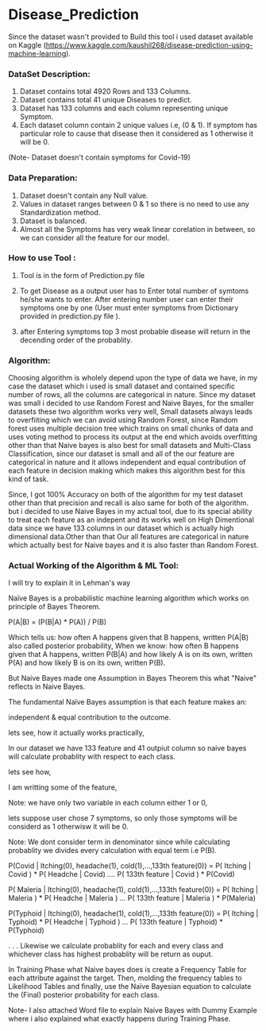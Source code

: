 # Disease_Prediction

Since the dataset wasn't provided to Build this tool i used dataset available on Kaggle (https://www.kaggle.com/kaushil268/disease-prediction-using-machine-learning).


### DataSet Description:

1) Dataset contains total 4920 Rows and 133 Columns.
2) Dataset contains total 41 unique Diseases to predict.
3) Dataset has 133 columns and each column representing unique Symptom.
4) Each dataset column contain 2 unique values i.e, (0 & 1). If symptom has particular role to cause that disease then it considered as 
   1 otherwise it will be 0.

(Note- Dataset doesn't contain symptoms for Covid-19)


### Data Preparation:

1) Dataset doesn't contain any Null value.
2) Values in dataset ranges between 0 & 1 so there is no need to use any Standardization method.
3) Dataset is balanced.
4) Almost all the Symptoms has very weak linear corelation in between, so we can consider all the feature for our model.


### How to use Tool :


1) Tool is in the form of Prediction.py file

2) To get Disease as a output user has to Enter total number of symtoms he/she wants to enter. After entering number user can enter their
symptoms one by one (User must enter symptoms from Dictionary provided in prediction.py file ). 

3) after Entering symptoms top 3 most probable disease will return in the decending order of the probablity.


### Algorithm:

Choosing algorithm is wholely depend upon the type of data we have, in my case the dataset which i used is small dataset and contained specific number of rows, all the columns are 
categorical in nature. Since my dataset was small i decided to use Random Forest and Naive Bayes, for the smaller datasets these two algorithm works very well, Small datasets always 
leads to overfiiting which we can avoid using Random Forest, since Random forest uses multiple decision tree which trains on small chunks of data and uses voting method to process its 
output at the end which avoids overfitting other than that Naive bayes is also best for small datasets and Multi-Class Classification, since our dataset is small and all of the our 
feature are categorical in nature and it allows independent and equal contribution of each feature in decision making which makes this algorithm best for this kind of task.

Since, I got 100% Accuracy on both of the algorithm for my test dataset other than that precision and recall is also same for both of the algorithm.
but i decided to use Naive Bayes in my actual tool, due to its special ability to treat each feature as an indepent and its works well on High Dimentional data since we have 133 columns in our dataset which is actually high dimensional data.Other than that Our all features are categorical in nature which actually best for Naive bayes and it is also faster than Random Forest.


### Actual Working of the Algorithm & ML Tool:

I will try to explain it in Lehman's way

Naïve Bayes is a probabilistic machine learning algorithm which works on principle of Bayes Theorem.

P(A|B) = (P(B|A) * P(A)) / P(B)

Which tells us: how often A happens given that B happens, written P(A|B) also called posterior probability, 
When we know: how often B happens given that A happens, written P(B|A) and how likely A is on its own, written P(A) and how likely B is on its own, written P(B).

But Naive Bayes made one Assumption in Bayes Theorem this what "Naive" reflects in Naive Bayes.

The fundamental Naïve Bayes assumption is that each feature makes an:

independent & equal contribution to the outcome.


lets see, how it actually works practically,

In our dataset we have 133 feature and 41 outpiut column so naive bayes will calculate probablity with respect to each class.

lets see how,

I am writting some of the feature,

Note: we have only two variable in each column either 1 or 0, 

lets suppose user chose 7 symptoms, so only those symptoms will be considerd as 1 otherwisw it will be 0.

Note: We dont consider term in denominator since while calculating probablity we divides every calculation with equal term i.e P(B).

P(Covid | Itching(0), headache(1), cold(1),...,133th feature(0)) = P( Itching | Covid ) * P( Headche | Covid) *....* P( 133th feature | Covid ) * P(Covid)

P( Maleria | Itching(0), headache(1), cold(1),...,133th feature(0)) = P( Itching | Maleria ) * P( Headche | Maleria ) *...* P( 133th feature | Maleria  ) * P(Maleria)

P(Typhoid | Itching(0), headache(1), cold(1),...,133th feature(0)) = P( Itching | Typhoid) * P( Headche | Typhoid ) *...* P( 133th feature | Typhoid) * P(Typhoid)

.
.
.
Likewise we calculate probablity for each and every class and whichever class has highest probablity will be return as ouput.

In Training Phase what Naive bayes does is  create a Frequency Table for each attribute against the target. Then, molding the frequency tables to Likelihood Tables 
and finally, use the Naïve Bayesian equation to calculate the (Final) posterior probability for each class. 


Note- I also attached Word file to explain Naive Bayes with Dummy Example where i also explained what exactly happens during Training Phase.


















